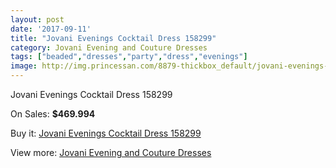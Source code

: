 ```yaml
---
layout: post
date: '2017-09-11'
title: "Jovani Evenings Cocktail Dress 158299"
category: Jovani Evening and Couture Dresses
tags: ["beaded","dresses","party","dress","evenings"]
image: http://img.princessan.com/8879-thickbox_default/jovani-evenings-cocktail-dress-158299.jpg
---
```

Jovani Evenings Cocktail Dress 158299

On Sales: **$469.994**
<a href="https://www.princessan.com/en/jovani-evening-and-couture-dresses/3907-jovani-evenings-cocktail-dress-158299.html"><amp-img layout="responsive" width="600" height="600" src="//img.princessan.com/8879-thickbox_default/jovani-evenings-cocktail-dress-158299.jpg" alt="Jovani Evenings Cocktail Dress 158299 0" /></a>
<a href="https://www.princessan.com/en/jovani-evening-and-couture-dresses/3907-jovani-evenings-cocktail-dress-158299.html"><amp-img layout="responsive" width="600" height="600" src="//img.princessan.com/8880-thickbox_default/jovani-evenings-cocktail-dress-158299.jpg" alt="Jovani Evenings Cocktail Dress 158299 1" /></a>

Buy it: [Jovani Evenings Cocktail Dress 158299](https://www.princessan.com/en/jovani-evening-and-couture-dresses/3907-jovani-evenings-cocktail-dress-158299.html "Jovani Evenings Cocktail Dress 158299")

View more: [Jovani Evening and Couture Dresses](https://www.princessan.com/en/27-jovani-evening-and-couture-dresses "Jovani Evening and Couture Dresses")